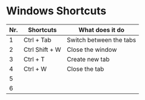 # Windows Shortcuts

|Nr.| Shortcuts|What does it do|
|---|---|---|
|1|Ctrl + Tab|Switch between the tabs|
|2|Ctrl Shift + W | Close the window|
|3|Ctrl + T|Create new tab|
|4|Ctrl + W|Close the tab|
|5|||
|6|||
